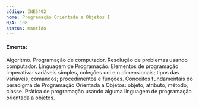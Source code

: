 ```yaml
---
código: INE5402
nome: Programação Orientada a Objetos I
H/A: 108
status: mantido
---
```


#### Ementa:
Algoritmo. Programação de computador. Resolução de problemas usando computador. Linguagem de Programação. Elementos de programação imperativa: variáveis simples, coleções uni e n dimensionais; tipos das variáveis; comandos; procedimentos e funções. Conceitos fundamentais do paradigma de Programação Orientada a Objetos: objeto, atributo, método, classe. Prática de programação usando alguma linguagem de programação orientada a objetos.

